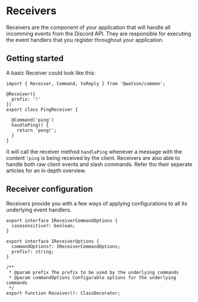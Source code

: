 # Receivers

Receivers are the component of your application that will handle all incomming events from the Discord API. They are responsible for executing the event handlers that you register throughout your application.

## Getting started

A basic Receiver could look like this:

```TS
import { Receiver, Command, toReply } from '@watson/common';

@Receiver({
  prefix: '!'
})
export class PingReceiver {

  @Command('ping')
  handlePing() {
    return 'pong!';
  }
}
```

It will call the receiver method `handlePing` whenever a message with the content `!ping` is being received by the client. Receivers are also able to handle both raw client events and slash commands. Refer tho their seperate articles for an in depth overview.

## Receiver configuration

Receivers provide you with a few ways of applying configurations to all its underlying event handlers.

```TS
export interface IReceiverCommandOptions {
  casesensitive?: boolean;
}

export interface IReceiverOptions {
  commandOptions?: IReceiverCommandOptions;
  prefix?: string;
}

/**
 * @param prefix The prefix to be used by the underlying commands
 * @param commandOptions Configurable options for the underlying commands
 */
export function Receiver(): ClassDecorator;
```
